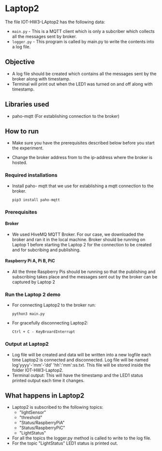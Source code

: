 # Laptop2
The file IOT-HW3-LAptop2 has the following data:
- `main.py` - This is a MQTT client which is only a subcriber which collects all the messages sent by broker.
- `logger.py` - This program is called by main.py to write the contents into a log file.

## Objective
- A log file should be created which contains all the messages sent by the broker along with timestamp.
- Terminal will print out when the LED1 was turned on and off along with timestamp.

## Libraries used
- paho-mqtt (For establishing connection to the broker)

## How to run
-  Make sure you have the prerequisites described below before you start the experiment.

- Change the broker address from to the ip-address where the broker is hosted.


### Required installations
- Install paho- mqtt that we use for establishing a mqtt connection to the broker.
    ```
    pip3 install paho-mqtt
    ```
### Prerequisites
#### Broker     
-   We used HiveMQ MQTT Broker. For our case, we downloaded the broker and ran it in the local machine. Broker should be running on Laptop 1 before starting the Laptop 2 for the connection to be created and for subcribing and publishing.

#### Raspberry Pi A, Pi B, PiC
- All the three Raspberry Pis should be running so that the publishing and subscribing takes place and the messages sent out by the broker can be captured by Laptop 2

### Run the Laptop 2 demo
- For connecting Laptop2 to the broker run:
    ```
    python3 main.py
    ```
- For gracefully disconnecting Laptop2:
    ```
    Ctrl + C - KeyBroardInterrupt
    ```
### Output at Laptop2
- Log file will be created and data will be written into a new logfile each time Laptop2 is connected and disconnected. Log file will be named log'yyyy'-'mm'-'dd' 'hh':'mm':ss.txt. This file will be stored inside the folder IOT-HW3-Laptop2.
- Terminal output: This will have the timestamp and the LED1 status printed output each time it changes.

## What happens in Laptop2
- Laptop2 is subscribed to the following topics:
    - "lightSensor"
    - "threshold"
    - "Status/RaspberryPiA"
    - "Status/RaspberryPiC"
    - "LightStatus"
- For all the topics the logger.py method is called to write to the log file.
- For the topic "LightStatus" LED1 status is printed out.
